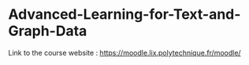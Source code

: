 # Advanced-Learning-for-Text-and-Graph-Data
Link to the course website : https://moodle.lix.polytechnique.fr/moodle/
